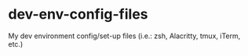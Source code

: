# dev-env-config-files
My dev environment config/set-up files (i.e.: zsh, Alacritty, tmux, iTerm, etc.)
